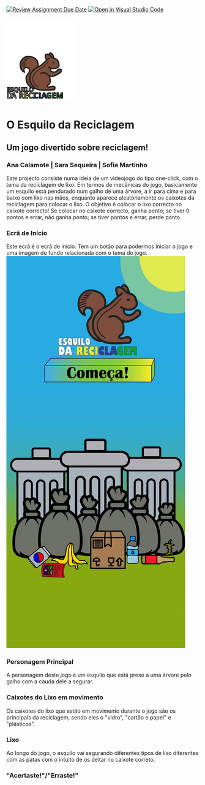 [![Review Assignment Due Date](https://classroom.github.com/assets/deadline-readme-button-24ddc0f5d75046c5622901739e7c5dd533143b0c8e959d652212380cedb1ea36.svg)](https://classroom.github.com/a/cjPY6057)
[![Open in Visual Studio Code](https://classroom.github.com/assets/open-in-vscode-718a45dd9cf7e7f842a935f5ebbe5719a5e09af4491e668f4dbf3b35d5cca122.svg)](https://classroom.github.com/online_ide?assignment_repo_id=11294754&assignment_repo_type=AssignmentRepo)

![logotipo](imagens/logotipo.svg) 

# O Esquilo da Reciclagem
## Um jogo divertido sobre reciclagem!
### Ana Calamote | Sara Sequeira | Sofia Martinho

Este projecto consiste numa ideia de um videojogo do tipo one-click, com o tema da reciclagem de lixo.
Em termos de mecânicas do jogo, basicamente um esquilo está pendurado num galho de uma árvore, a ir para cima e para baixo com lixo nas mãos, enquanto aparece aleatóriamente os caixotes da reciclagem para colocar o lixo. O objetivo é colocar o lixo correcto no caixote correcto!
Se colocar no caixote correcto, ganha ponto; se tiver 0 pontos e errar, não ganha ponto; se tiver pontos e errar, perde ponto.

### Ecrã de Início
Este ecrã é o ecrã de início. Tem um botão para podermos iniciar o jogo e uma imagem de fundo relacionada com o tema do jogo.
![ecrã inicial](imagens/inicio.jpg)

### Personagem Principal
A personagem deste jogo é um esquilo que está preso a uma árvore pelo galho com a cauda dele a segurar.


### Caixotes do Lixo em movimento
Os caixotes do lixo que estão em movimento durante o jogo são os principais da reciclagem, sendo eles o "vidro", "cartão e papel" e "plásticos".


### Lixo
Ao longo do jogo, o esquilo vai segurando diferentes tipos de lixo diferentes com as patas com o intuito de os deitar no caixote correto.


### "Acertaste!"/"Erraste!"